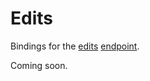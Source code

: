 # Edits

Bindings for the [edits](https://beta.openai.com/docs/api-reference/edits) [endpoint](https://api.openai.com/v1/edits).

Coming soon.
